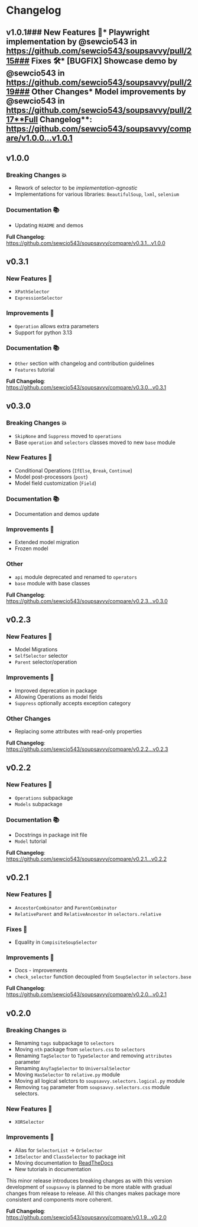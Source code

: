 # Changelog

## v1.0.1<!-- Release notes generated using configuration in .github/release.yml at v1.0.1 -->### New Features 🎉\* Playwright implementation by @sewcio543 in https://github.com/sewcio543/soupsavvy/pull/215### Fixes 🛠️\* [BUGFIX] Showcase demo by @sewcio543 in https://github.com/sewcio543/soupsavvy/pull/219### Other Changes\* Model improvements by @sewcio543 in https://github.com/sewcio543/soupsavvy/pull/217**Full Changelog**: https://github.com/sewcio543/soupsavvy/compare/v1.0.0...v1.0.1

## v1.0.0<!-- Release notes generated using configuration in .github/release.yml at v1.0.0 -->

### Breaking Changes 💥

- Rework of selector to be *implementation-agnostic*
- Implementations for various libraries: `BeautifulSoup`, `lxml`, `selenium`

### Documentation 📚

- Updating `README` and demos

**Full Changelog**: https://github.com/sewcio543/soupsavvy/compare/v0.3.1...v1.0.0

## v0.3.1<!-- Release notes generated using configuration in .github/release.yml at v0.3.1 -->

### New Features 🎉

- `XPathSelector`
- `ExpressionSelector`

### Improvements 🚀

- `Operation` allows extra parameters
- Support for python 3.13

### Documentation 📚

- `Other` section with changelog and contribution guidelines
- `Features` tutorial

**Full Changelog**: https://github.com/sewcio543/soupsavvy/compare/v0.3.0...v0.3.1

## v0.3.0<!-- Release notes generated using configuration in .github/release.yml at v0.3.0 -->

### Breaking Changes 💥

- `SkipNone` and `Suppress` moved to `operations`
- Base `operation` and `selectors` classes moved to new `base` module

### New Features 🎉

- Conditional Operations (`IfElse`, `Break`, `Continue`)
- Model post-processors (`post`)
- Model field customization (`Field`)

### Documentation 📚

- Documentation and demos update

### Improvements 🚀

- Extended model migration
- Frozen model

### Other

- `api` module deprecated and renamed to `operators`
- `base` module with base classes

**Full Changelog**: https://github.com/sewcio543/soupsavvy/compare/v0.2.3...v0.3.0

## v0.2.3<!-- Release notes generated using configuration in .github/release.yml at v0.2.3 -->

### New Features 🎉

- Model Migrations
- `SelfSelector` selector
- `Parent` selector/operation

### Improvements 🚀

- Improved deprecation in package
- Allowing Operations as model fields
- `Suppress` optionally accepts exception category

### Other Changes

- Replacing some attributes with read-only properties

**Full Changelog**: https://github.com/sewcio543/soupsavvy/compare/v0.2.2...v0.2.3

## v0.2.2<!-- Release notes generated using configuration in .github/release.yml at v0.2.2 -->

### New Features 🎉

- `Operations` subpackage
- `Models` subpackage

### Documentation 📚

- Docstrings in package init file
- `Model` tutorial

**Full Changelog**: https://github.com/sewcio543/soupsavvy/compare/v0.2.1...v0.2.2

## v0.2.1<!-- Release notes generated using configuration in .github/release.yml at v0.2.1 -->

### New Features 🎉

- `AncestorCombinator` and `ParentCombinator`
- `RelativeParent` and `RelativeAncestor` in `selectors.relative`

### Fixes 🐛

- Equality in `CompisiteSoupSelector`

### Improvements 🚀

- Docs - improvements
- `check_selector` function decoupled from `SoupSelector` in `selectors.base`

**Full Changelog**: https://github.com/sewcio543/soupsavvy/compare/v0.2.0...v0.2.1

## v0.2.0<!-- Release notes generated using configuration in .github/release.yml at v0.2.0 -->

### Breaking Changes 💥

- Renaming `tags` subpackage to `selectors`
- Moving `nth` package from `selectors.css` to `selectors`
- Renaming `TagSelector` to `TypeSelector` and removing `attributes` parameter
- Renaming `AnyTagSelector` to `UniversalSelector`
- Moving `HasSelector` to `relative.py` module
- Moving all logical selctors to `soupsavvy.selectors.logical.py` module
- Removing `tag` parameter from `soupsavvy.selectors.css` module selectors.

### New Features 🎉

- `XORSelector`

### Improvements 🚀

- Alias for `SelectorList` -> `OrSelector`
- `IdSelector` and `ClassSelector` to package init
- Moving documentation to [ReadTheDocs](https://soupsavvy.readthedocs.io/en/latest/)
- New tutorials in documentation

This minor release introduces breaking changes as with this version development of `soupsavvy` is planned to be more stable with gradual changes from release to release. All this changes makes package more consistent and components more coherent.

**Full Changelog**: https://github.com/sewcio543/soupsavvy/compare/v0.1.9...v0.2.0
